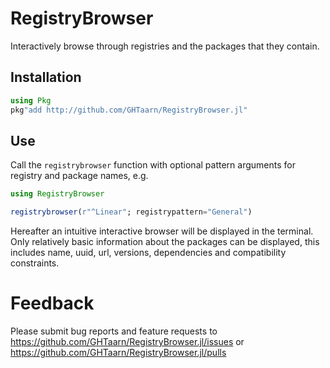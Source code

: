 # RegistryBrowser

Interactively browse through registries and the packages that they contain.

## Installation

```julia
using Pkg
pkg"add http://github.com/GHTaarn/RegistryBrowser.jl"
```

## Use

Call the `registrybrowser` function with optional pattern arguments for
registry and package names, e.g.

```julia
using RegistryBrowser

registrybrowser(r"^Linear"; registrypattern="General")
```

Hereafter an intuitive interactive browser will be displayed in the terminal.
Only relatively basic information about the packages can be displayed, this
includes name, uuid, url, versions, dependencies and compatibility constraints.

# Feedback

Please submit bug reports and feature requests to
https://github.com/GHTaarn/RegistryBrowser.jl/issues
or
https://github.com/GHTaarn/RegistryBrowser.jl/pulls

